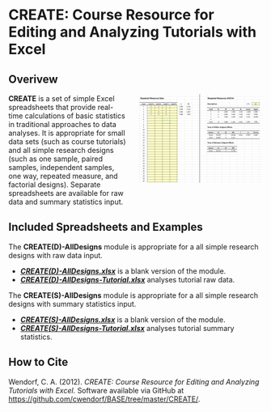 # CREATE: Course Resource for Editing and Analyzing Tutorials with Excel

## Overivew

<img src="CREATE.jpg" alt="CREATE" align="right" style="padding: 0px 0px 20px 20px;">

**CREATE** is a set of simple Excel spreadsheets that provide real-time calculations of basic statistics in traditional approaches to data analyses. It is appropriate for small data sets (such as course tutorials) and all simple research designs (such as one sample, paired samples, independent samples, one way, repeated measure, and factorial designs). Separate spreadsheets are available for raw data and summary statistics input.

## Included Spreadsheets and Examples

The **CREATE(D)-AllDesigns** module is appropriate for a all simple research designs with raw data input.

- [**_CREATE(D)-AllDesigns.xlsx_**](./CREATE(D)-AllDesigns.xlsx) is a blank version of the module.
- [**_CREATE(D)-AllDesigns-Tutorial.xlsx_**](./CREATE(D)-AllDesigns-Wendorf.xlsx) analyses tutorial raw data.

The **CREATE(S)-AllDesigns** module is appropriate for a all simple research designs with summary statistics input.

- [**_CREATE(S)-AllDesigns.xlsx_**](./CREATE(S)-AllDesigns.xlsx) is a blank version of the module.
- [**_CREATE(S)-AllDesigns-Tutorial.xlsx_**](./CREATE(S)-AllDesigns-Wendorf.xlsx) analyses tutorial summary statistics.

## How to Cite

Wendorf, C. A. (2012). _CREATE: Course Resource for Editing and Analyzing Tutorials with Excel._ Software available via GitHub at https://github.com/cwendorf/BASE/tree/master/CREATE/.
